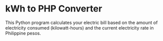 # kWh to PHP Converter

This Python program calculates your electric bill based on the amount of electricity consumed (kilowatt-hours) and the current electricity rate in Philippine pesos.
